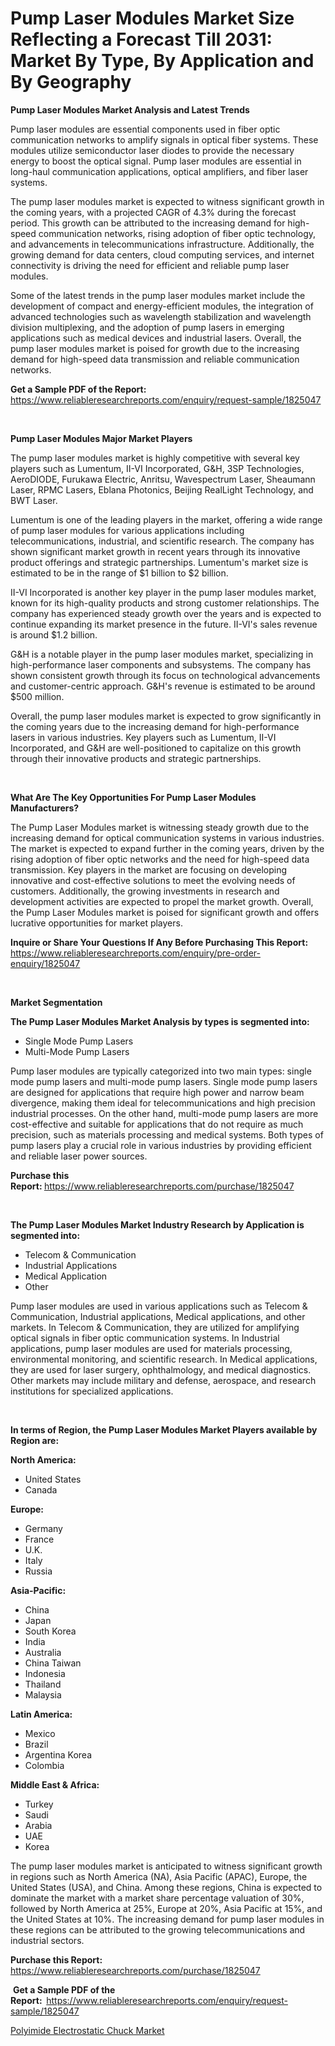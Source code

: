 <p><h1>Pump Laser Modules Market Size Reflecting a Forecast Till 2031: Market By Type, By Application and By Geography</h1></p><p><strong>Pump Laser Modules Market Analysis and Latest Trends</strong></p>
<p><p>Pump laser modules are essential components used in fiber optic communication networks to amplify signals in optical fiber systems. These modules utilize semiconductor laser diodes to provide the necessary energy to boost the optical signal. Pump laser modules are essential in long-haul communication applications, optical amplifiers, and fiber laser systems.</p><p>The pump laser modules market is expected to witness significant growth in the coming years, with a projected CAGR of 4.3% during the forecast period. This growth can be attributed to the increasing demand for high-speed communication networks, rising adoption of fiber optic technology, and advancements in telecommunications infrastructure. Additionally, the growing demand for data centers, cloud computing services, and internet connectivity is driving the need for efficient and reliable pump laser modules.</p><p>Some of the latest trends in the pump laser modules market include the development of compact and energy-efficient modules, the integration of advanced technologies such as wavelength stabilization and wavelength division multiplexing, and the adoption of pump lasers in emerging applications such as medical devices and industrial lasers. Overall, the pump laser modules market is poised for growth due to the increasing demand for high-speed data transmission and reliable communication networks.</p></p>
<p><strong>Get a Sample PDF of the Report:&nbsp;</strong> <a href="https://www.reliableresearchreports.com/enquiry/request-sample/1825047">https://www.reliableresearchreports.com/enquiry/request-sample/1825047</a></p>
<p>&nbsp;</p>
<p><strong>Pump Laser Modules Major Market Players</strong></p>
<p><p>The pump laser modules market is highly competitive with several key players such as Lumentum, II-VI Incorporated, G&H, 3SP Technologies, AeroDIODE, Furukawa Electric, Anritsu, Wavespectrum Laser, Sheaumann Laser, RPMC Lasers, Eblana Photonics, Beijing RealLight Technology, and BWT Laser.</p><p>Lumentum is one of the leading players in the market, offering a wide range of pump laser modules for various applications including telecommunications, industrial, and scientific research. The company has shown significant market growth in recent years through its innovative product offerings and strategic partnerships. Lumentum's market size is estimated to be in the range of $1 billion to $2 billion.</p><p>II-VI Incorporated is another key player in the pump laser modules market, known for its high-quality products and strong customer relationships. The company has experienced steady growth over the years and is expected to continue expanding its market presence in the future. II-VI's sales revenue is around $1.2 billion.</p><p>G&H is a notable player in the pump laser modules market, specializing in high-performance laser components and subsystems. The company has shown consistent growth through its focus on technological advancements and customer-centric approach. G&H's revenue is estimated to be around $500 million.</p><p>Overall, the pump laser modules market is expected to grow significantly in the coming years due to the increasing demand for high-performance lasers in various industries. Key players such as Lumentum, II-VI Incorporated, and G&H are well-positioned to capitalize on this growth through their innovative products and strategic partnerships.</p></p>
<p>&nbsp;</p>
<p><strong>What Are The Key Opportunities For Pump Laser Modules Manufacturers?</strong></p>
<p><p>The Pump Laser Modules market is witnessing steady growth due to the increasing demand for optical communication systems in various industries. The market is expected to expand further in the coming years, driven by the rising adoption of fiber optic networks and the need for high-speed data transmission. Key players in the market are focusing on developing innovative and cost-effective solutions to meet the evolving needs of customers. Additionally, the growing investments in research and development activities are expected to propel the market growth. Overall, the Pump Laser Modules market is poised for significant growth and offers lucrative opportunities for market players.</p></p>
<p><strong>Inquire or Share Your Questions If Any Before Purchasing This Report:</strong> <a href="https://www.reliableresearchreports.com/enquiry/pre-order-enquiry/1825047">https://www.reliableresearchreports.com/enquiry/pre-order-enquiry/1825047</a></p>
<p>&nbsp;</p>
<p><strong>Market Segmentation</strong></p>
<p><strong>The Pump Laser Modules Market Analysis by types is segmented into:</strong></p>
<p><ul><li>Single Mode Pump Lasers</li><li>Multi-Mode Pump Lasers</li></ul></p>
<p><p>Pump laser modules are typically categorized into two main types: single mode pump lasers and multi-mode pump lasers. Single mode pump lasers are designed for applications that require high power and narrow beam divergence, making them ideal for telecommunications and high precision industrial processes. On the other hand, multi-mode pump lasers are more cost-effective and suitable for applications that do not require as much precision, such as materials processing and medical systems. Both types of pump lasers play a crucial role in various industries by providing efficient and reliable laser power sources.</p></p>
<p><strong>Purchase this Report:&nbsp;</strong><a href="https://www.reliableresearchreports.com/purchase/1825047">https://www.reliableresearchreports.com/purchase/1825047</a></p>
<p>&nbsp;</p>
<p><strong>The Pump Laser Modules Market Industry Research by Application is segmented into:</strong></p>
<p><ul><li>Telecom & Communication</li><li>Industrial Applications</li><li>Medical Application</li><li>Other</li></ul></p>
<p><p>Pump laser modules are used in various applications such as Telecom & Communication, Industrial applications, Medical applications, and other markets. In Telecom & Communication, they are utilized for amplifying optical signals in fiber optic communication systems. In Industrial applications, pump laser modules are used for materials processing, environmental monitoring, and scientific research. In Medical applications, they are used for laser surgery, ophthalmology, and medical diagnostics. Other markets may include military and defense, aerospace, and research institutions for specialized applications.</p></p>
<p>&nbsp;</p>
<p><strong>In terms of Region, the Pump Laser Modules Market Players available by Region are:</strong></p>
<p>
    <p> <strong> North America: </strong>
        <ul>
            <li>United States</li>
            <li>Canada</li>
        </ul>
        </p> 
    <p> <strong> Europe: </strong>
        <ul>
            <li>Germany</li>
            <li>France</li>
            <li>U.K.</li>
            <li>Italy</li>
            <li>Russia</li>
        </ul>
        </p> 
    <p> <strong> Asia-Pacific: </strong>
        <ul>
            <li>China</li>
            <li>Japan</li>
            <li>South Korea</li>
            <li>India</li>
            <li>Australia</li>
            <li>China Taiwan</li>
            <li>Indonesia</li>
            <li>Thailand</li>
            <li>Malaysia</li>
        </ul>
        </p> 
    <p> <strong> Latin America: </strong>
        <ul>
            <li>Mexico</li>
            <li>Brazil</li>
            <li>Argentina Korea</li>
            <li>Colombia</li>
        </ul>
        </p> 
    <p> <strong> Middle East & Africa: </strong>
        <ul>
            <li>Turkey</li>
            <li>Saudi</li>
            <li>Arabia</li>
            <li>UAE</li>
            <li>Korea</li>
        </ul>
    </p>
    </p>
<p><p>The pump laser modules market is anticipated to witness significant growth in regions such as North America (NA), Asia Pacific (APAC), Europe, the United States (USA), and China. Among these regions, China is expected to dominate the market with a market share percentage valuation of 30%, followed by North America at 25%, Europe at 20%, Asia Pacific at 15%, and the United States at 10%. The increasing demand for pump laser modules in these regions can be attributed to the growing telecommunications and industrial sectors.</p></p>
<p><strong>Purchase this Report: </strong><a href="https://www.reliableresearchreports.com/purchase/1825047">https://www.reliableresearchreports.com/purchase/1825047</a></p>
<p>&nbsp;<strong>Get a Sample PDF of the Report:&nbsp;&nbsp;</strong><a href="https://www.reliableresearchreports.com/enquiry/request-sample/1825047">https://www.reliableresearchreports.com/enquiry/request-sample/1825047</a></p>
<p><strong></strong></p>
<p><p><a href="https://github.com/JameTravis/Market-Research-Report-List-4/blob/main/polyimide-electrostatic-chuck-market.md">Polyimide Electrostatic Chuck Market</a></p></p>